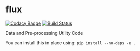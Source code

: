 # flux
[![Codacy Badge](https://api.codacy.com/project/badge/Grade/3265d6ae5bdd49e0ab7da9086f867534)](https://www.codacy.com?utm_source=github.com&amp;utm_medium=referral&amp;utm_content=CannyLab/flux&amp;utm_campaign=Badge_Grade)
[![Build Status](https://travis-ci.com/CannyLab/flux.svg?token=DwjeqBCxg8sxRMdL89JE&branch=master)](https://travis-ci.com/CannyLab/flux)

Data and Pre-processing Utility Code

You can install this in place using:
```pip install --no-deps -e .```


